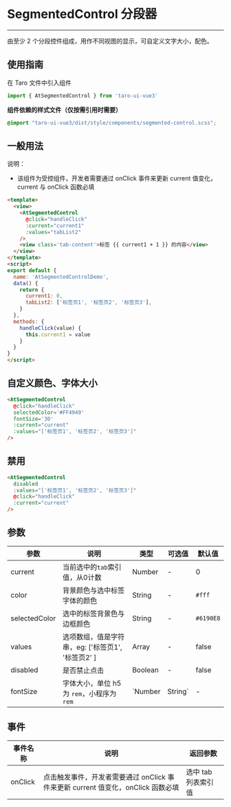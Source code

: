 # SegmentedControl 分段器

---
由至少 2 个分段控件组成，用作不同视图的显示，可自定义文字大小，配色。

## 使用指南

在 Taro 文件中引入组件

```typescript
import { AtSegmentedControl } from 'taro-ui-vue3'
```

**组件依赖的样式文件（仅按需引用时需要）**

```scss
@import "taro-ui-vue3/dist/style/components/segmented-control.scss";
```

## 一般用法
说明：

* 该组件为受控组件，开发者需要通过 onClick 事件来更新 current 值变化，current 与 onClick 函数必填



```html
<template>
  <view>
    <AtSegmentedControl
      @click="handleClick"
      :current="current1"
      :values="tabList2"
    />
    <view class='tab-content'>标签 {{ current1 + 1 }} 的内容</view>
  </view>
</template>
<script>
export default {
  name: 'AtSegmentedControlDemo',
  data() {
    return {
      current1: 0,
      tabList2: ['标签页1', '标签页2', '标签页3'],
    }
  },
  methods: {
    handleClick(value) {
      this.current1 = value
    }
  }
}
</script>
```


## 自定义颜色、字体大小


```html
<AtSegmentedControl
  @click="handleClick"
  selectedColor='#FF4949'
  fontSize='30'
  :current="current"
  :values="['标签页1', '标签页2', '标签页3']"
/>


```


## 禁用


```html
<AtSegmentedControl
  disabled
  :values="['标签页1', '标签页2', '标签页3']"
  @click="handleClick"
  :current="current"
/>
```


## 参数

| 参数       | 说明     | 类型    | 可选值     | 默认值   |
| ---------- | ------- | ------- | ------- | -------- |
| current | 当前选中的`tab`索引值，从0计数  | Number  | - | 0 |
| color     | 背景颜色与选中标签字体的颜色  | String | - | `#fff` |
| selectedColor  | 选中的标签背景色与边框颜色  | String | - | `#6190E8` |
| values | 选项数组，值是字符串，eg: ['标签页1', '标签页2' ] | Array  | - | false |
| disabled | 是否禁止点击 | Boolean  | - | false |
| fontSize | 字体大小，单位 h5 为 `rem`，小程序为 `rem` | `Number | String`  | - | 28 |

## 事件

| 事件名称 | 说明          | 返回参数  |
|---------- |-------------- |---------- |
| onClick | 点击触发事件，开发者需要通过 onClick 事件来更新 current 值变化，onClick 函数必填  | 选中 tab 列表索引值  |
